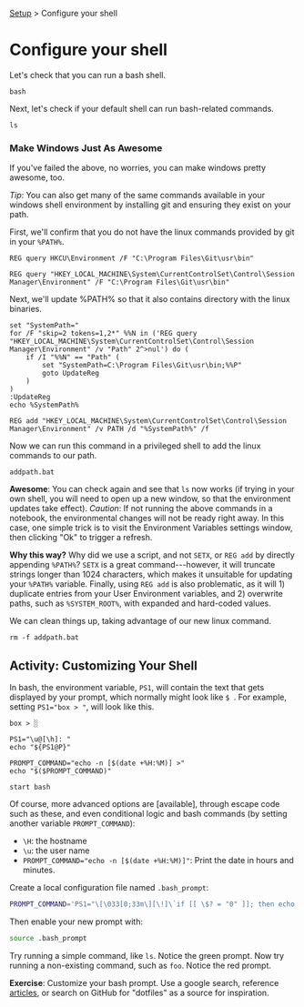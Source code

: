 [Setup](../Setup.md#setup) > Configure your shell

# Configure your shell

Let's check that you can run a bash shell.

```bash|{type:'command'}
bash
```

Next, let's check if your default shell can run bash-related commands.

```bash|{type:'command'}
ls
```

### Make Windows Just As Awesome

If you've failed the above, no worries, you can make windows pretty awesome, too.

*Tip*: You can also get many of the same commands available in your windows shell environment by installing git and ensuring they exist on your path.

First, we'll confirm that you do not have the linux commands provided by git in your `%PATH%`. 

```bash|{type:'command', platform: 'win32'}
REG query HKCU\Environment /F "C:\Program Files\Git\usr\bin"
```

```bash|{type:'command', platform: 'win32'}
REG query "HKEY_LOCAL_MACHINE\System\CurrentControlSet\Control\Session Manager\Environment" /F "C:\Program Files\Git\usr\bin"
```

Next, we'll update %PATH% so that it also contains directory with the linux binaries.

```bash|{type:'file', platform: 'win32', path:'addpath.bat'}
set "SystemPath="
for /F "skip=2 tokens=1,2*" %%N in ('REG query "HKEY_LOCAL_MACHINE\System\CurrentControlSet\Control\Session Manager\Environment" /v "Path" 2^>nul') do (
    if /I "%%N" == "Path" (
        set "SystemPath=C:\Program Files\Git\usr\bin;%%P"
        goto UpdateReg
    )
)
:UpdateReg
echo %SystemPath%

REG add "HKEY_LOCAL_MACHINE\System\CurrentControlSet\Control\Session Manager\Environment" /v PATH /d "%SystemPath%" /f
```

Now we can run this command in a privileged shell to add the linux commands to our path.

```bash|{type:'command', privileged: true, platform: 'win32', refresh: true}
addpath.bat
```

**Awesome**: You can check again and see that `ls` now works (if trying in your own shell, you will need to open up a new window, so that the environment updates take effect). *Caution*: If not running the above commands in a notebook, the environmental changes will not be ready right away. In this case, one simple trick is to visit the Environment Variables settings window, then clicking "Ok" to trigger a refresh.

**Why this way?** Why did we use a script, and not `SETX`, or `REG add` by directly appending `%PATH%`? `SETX` is a great command---however, it will truncate strings longer than 1024 characters, which makes it unsuitable for updating your `%PATH%` variable. Finally, using `REG add` is also problematic, as it will 1) duplicate entries from your User Environment variables, and 2) overwrite paths, such as `%SYSTEM_ROOT%`, with expanded and hard-coded values.

We can clean things up, taking advantage of our new linux command.

```bash|{type:'command', platform: 'win32'}
rm -f addpath.bat
```

## Activity: Customizing Your Shell

In bash, the environment variable, `PS1`, will contain the text that gets displayed by your prompt, which normally might look like `$ `. For example, setting `PS1="box > "`, will look like this.

```
box > ░
``` 

```bash|{type:'command'}
PS1="\u@[\h]: "
echo "${PS1@P}"
```

```bash|{type:'command'}
PROMPT_COMMAND="echo -n [$(date +%H:%M)] >"
echo "$($PROMPT_COMMAND)"
```

```bash|{type:'command'}
start bash
```

Of course, more advanced options are [available], through escape code such as these, and even conditional logic and bash commands (by setting another variable `PROMPT_COMMAND`):

* `\H`: the hostname
* `\u`: the user name
* `PROMPT_COMMAND="echo -n [$(date +%H:%M)]"`: Print the date in hours and minutes.

Create a local configuration file named `.bash_prompt`:
```bash
PROMPT_COMMAND='PS1="\[\033[0;33m\][\!]\`if [[ \$? = "0" ]]; then echo "\\[\\033[32m\\]"; else echo "\\[\\033[31m\\]"; fi\`[\u.\h: \`if [[ `pwd|wc -c|tr -d " "` > 18 ]]; then echo "\\W"; else echo "\\w"; fi\`]\$\[\033[0m\] "; echo -ne "\033]0;`hostname -s`:`pwd`\007"'
```

Then enable your new prompt with:

```bash
source .bash_prompt
```

Try running a simple command, like `ls`. Notice the green prompt. Now try running a non-existing command, such as `foo`. Notice the red prompt.

**Exercise**: Customize your bash prompt. Use a google search, reference [articles](https://www.maketecheasier.com/8-useful-and-interesting-bash-prompts/), or search on GitHub for "dotfiles" as a source for inspiration.

